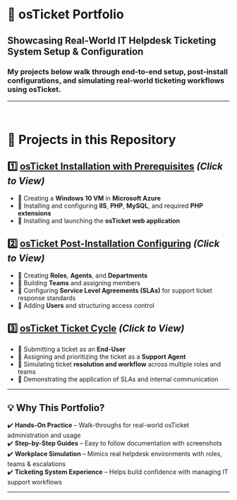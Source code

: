 # 📨 osTicket Portfolio

## Showcasing Real-World IT Helpdesk Ticketing System Setup & Configuration

### My projects below walk through end-to-end setup, post-install configurations, and simulating real-world ticketing workflows using **osTicket**.

---

<br>

# 📌 **Projects in this Repository**

## 1️⃣ [**osTicket Installation with Prerequisites**](https://github.com/cn205000/IT-Portfolio/tree/main/OSTicket/Installation) *(Click to View)*  
- 🔹 Creating a **Windows 10 VM** in **Microsoft Azure**  
- 🔹 Installing and configuring **IIS**, **PHP**, **MySQL**, and required **PHP extensions**  
- 🔹 Installing and launching the **osTicket web application**

## 2️⃣ [**osTicket Post-Installation Configuring**](https://github.com/cn205000/IT-Portfolio/tree/main/OSTicket/Post-Installation) *(Click to View)*  
- 🔹 Creating **Roles**, **Agents**, and **Departments**  
- 🔹 Building **Teams** and assigning members  
- 🔹 Configuring **Service Level Agreements (SLAs)** for support ticket response standards  
- 🔹 Adding **Users** and structuring access control

## 3️⃣ [**osTicket Ticket Cycle**](https://github.com/cn205000/IT-Portfolio/tree/main/osTicket/osTicket-TicketCycle) *(Click to View)*  
- 🔹 Submitting a ticket as an **End-User**  
- 🔹 Assigning and prioritizing the ticket as a **Support Agent**  
- 🔹 Simulating ticket **resolution and workflow** across multiple roles and teams  
- 🔹 Demonstrating the application of SLAs and internal communication

---

## 💡 **Why This Portfolio?**

✔️ **Hands-On Practice** – Walk-throughs for real-world osTicket administration and usage  
✔️ **Step-by-Step Guides** – Easy to follow documentation with screenshots  
✔️ **Workplace Simulation** – Mimics real helpdesk environments with roles, teams & escalations  
✔️ **Ticketing System Experience** – Helps build confidence with managing IT support workflows

---
